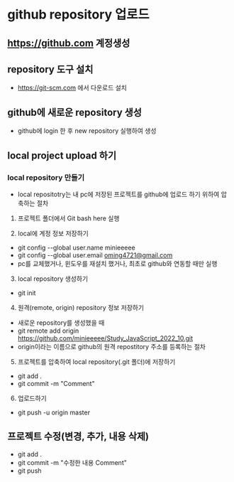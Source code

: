# github repository 업로드

## https://github.com 계정생성
## repository 도구 설치
* https://git-scm.com 에서 다운로드 설치

## github에 새로운 repository 생성
* github에 login 한 후 new repository 실행하여 생성

## local project upload 하기
### local repository 만들기
* local repositotry는 내 pc에 저장된 프로젝트를 github에 업로드 하기 위하여 압축하는 절차
1. 프로젝트 폴더에서 Git bash here 실행

2. local에 계정 정보 저장하기
* git config --global user.name minieeeee
* git config --global user.email oming4721@gmail.com
* pc를 교체했거나, 윈도우를 재설치 했거나, 최초로 github와 연동할 때만 실행

3. local repository 생성하기
* git init  

4. 원격(remote, origin) repository 정보 저장하기
* 새로운 repository를 생성했을 때
* git remote add origin https://github.com/minieeeee/Study_JavaScript_2022_10.git
* origin이라는 이름으로 github의 원격 repostitory 주소를 등록하는 절차

5. 프로젝트를 압축하여 local repository(.git 폴더)에 저장하기
* git add .
* git commit -m "Comment"

6. 업로드하기
* git push -u origin master

## 프로젝트 수정(변경, 추가, 내용 삭제)
* git add .
* git commit -m "수정한 내용 Comment"
* git push